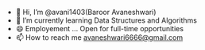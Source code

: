 - 👋 Hi, I’m @avani1403(Baroor Avaneshwari)
- 🌱 I’m currently learning Data Structures and Algorithms
- 😄 Employement ... Open for full-time opportunities
- 📫 How to reach me avaneshwari6666@gmail.com

<!---
avani1403/avani1403 is a ✨ special ✨ repository because its `README.md` (this file) appears on your GitHub profile.
You can click the Preview link to take a look at your changes.
--->
